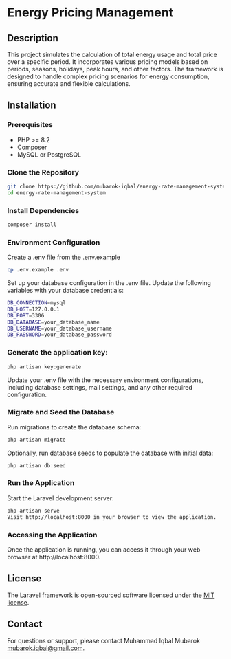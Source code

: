 # Energy Pricing Management

## Description

This project simulates the calculation of total energy usage and total price over a specific period. It incorporates various pricing models based on periods, seasons, holidays, peak hours, and other factors. The framework is designed to handle complex pricing scenarios for energy consumption, ensuring accurate and flexible calculations.

## Installation

### Prerequisites

- PHP >= 8.2
- Composer
- MySQL or PostgreSQL

### Clone the Repository

```bash
git clone https://github.com/mubarok-iqbal/energy-rate-management-system.git
cd energy-rate-management-system
```

### Install Dependencies

```bash
composer install
```

### Environment Configuration

Create a .env file from the .env.example

```bash
cp .env.example .env
```

Set up your database configuration in the .env file. Update the following variables with your database credentials:

```bash
DB_CONNECTION=mysql
DB_HOST=127.0.0.1
DB_PORT=3306
DB_DATABASE=your_database_name
DB_USERNAME=your_database_username
DB_PASSWORD=your_database_password
```

### Generate the application key:

```bash
php artisan key:generate
```

Update your .env file with the necessary environment configurations, including database settings, mail settings, and any other required configuration.

### Migrate and Seed the Database

Run migrations to create the database schema:

```bash
php artisan migrate
```

Optionally, run database seeds to populate the database with initial data:

```bash
php artisan db:seed
```

### Run the Application

Start the Laravel development server:

```bash
php artisan serve
Visit http://localhost:8000 in your browser to view the application.
```


### Accessing the Application

Once the application is running, you can access it through your web browser at http://localhost:8000.


## License

The Laravel framework is open-sourced software licensed under the [MIT license](https://opensource.org/licenses/MIT).


## Contact
For questions or support, please contact Muhammad Iqbal Mubarok [mubarok.iqbal@gmail.com](mailto:mubarok.iqbal@gmail.com).


